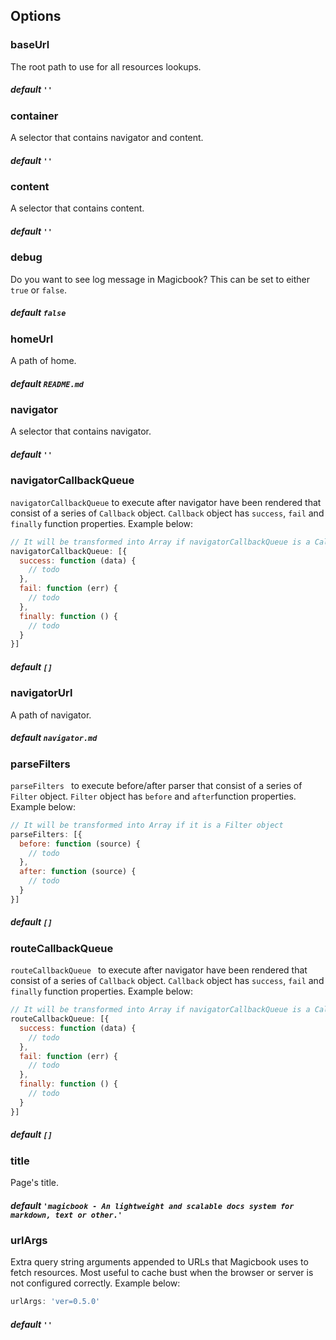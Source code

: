 ## Options
### baseUrl
The root path to use for all resources lookups.

##### default `''`


### container
A selector that contains navigator and content.

##### default `''`


### content
A selector that contains content.

##### default `''`


### debug
Do you want to see log message in Magicbook? This can be set to either `true` or `false`.

##### default `false`


### homeUrl
A path of home.

##### default `README.md`


### navigator
A selector that contains navigator.

##### default `''`


### navigatorCallbackQueue
`navigatorCallbackQueue` to execute after navigator have been rendered that consist of a series of `Callback` object. `Callback` object has `success`, `fail` and `finally` function properties. Example below:

```js
// It will be transformed into Array if navigatorCallbackQueue is a Callback object
navigatorCallbackQueue: [{
  success: function (data) {
    // todo
  },
  fail: function (err) {
    // todo
  },
  finally: function () {
    // todo
  }
}]
```

##### default `[]`


### navigatorUrl
A path of navigator.

##### default `navigator.md`


### parseFilters
`parseFilters ` to execute before/after parser that consist of a series of `Filter` object. `Filter` object has `before` and `after`function properties. Example below:

```js
// It will be transformed into Array if it is a Filter object
parseFilters: [{
  before: function (source) {
    // todo
  },
  after: function (source) {
    // todo
  }
}]
```

##### default `[]`


### routeCallbackQueue
`routeCallbackQueue ` to execute after navigator have been rendered that consist of a series of `Callback` object. `Callback` object has `success`, `fail` and `finally` function properties. Example below:

```js
// It will be transformed into Array if navigatorCallbackQueue is a Callback object
routeCallbackQueue: [{
  success: function (data) {
    // todo
  },
  fail: function (err) {
    // todo
  },
  finally: function () {
    // todo
  }
}]
```

##### default `[]`


### title
Page's title.

##### default `'magicbook - An lightweight and scalable docs system for markdown, text or other.'`


### urlArgs
Extra query string arguments appended to URLs that Magicbook uses to fetch resources. Most useful to cache bust when the browser or server is not configured correctly. Example below:

```js
urlArgs: 'ver=0.5.0'
```

##### default `''`
